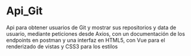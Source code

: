 # Api_Git
Api para obtener usuarios de Git y mostrar sus repositorios y data de usuario, mediante peticiones desde Axios, con un documentación de los endpoints en postman y una interfaz en HTML5, con Vue  para el renderizado de vistas y CSS3 para los estilos
